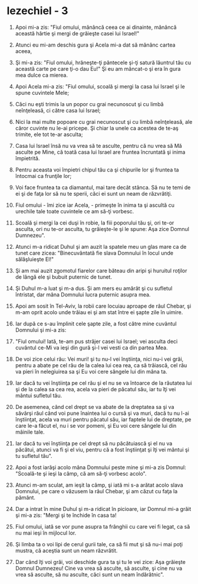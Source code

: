 # Iezechiel - 3

1. Apoi mi-a zis: "Fiul omului, mănâncă ceea ce ai dinainte, mănâncă această hârtie şi mergi de grăieşte casei lui Israel!" 

2. Atunci eu mi-am deschis gura şi Acela mi-a dat să mănânc cartea aceea, 

3. Şi mi-a zis: "Fiul omului, hrăneşte-ţi pântecele şi-ţi satură lăuntrul tău cu această carte pe care ţi-o dau Eu!" Şi eu am mâncat-o şi era în gura mea dulce ca mierea. 

4. Apoi Acela mi-a zis: "Fiul omului, scoală şi mergi la casa lui Israel şi le spune cuvintele Mele; 

5. Căci nu eşti trimis la un popor cu grai necunoscut şi cu limbă neînţeleasă, ci către casa lui Israel; 

6. Nici la mai multe popoare cu grai necunoscut şi cu limbă neînţeleasă, ale căror cuvinte nu le-ai pricepe. Şi chiar la unele ca acestea de te-aş trimite, ele tot te-ar asculta; 

7. Casa lui Israel însă nu va vrea să te asculte, pentru că nu vrea să Mă asculte pe Mine, că toată casa lui Israel are fruntea încruntată şi inima împietrită. 

8. Pentru aceasta voi împietri chipul tău ca şi chipurile lor şi fruntea ta întocmai ca frunţile lor; 

9. Voi face fruntea ta ca diamantul, mai tare decât stânca. Să nu te temi de ei şi de faţa lor să nu te sperii, căci ei sunt un neam de răzvrătiţi. 

10. Fiul omului - îmi zice iar Acela, - primeşte în inima ta şi ascultă cu urechile tale toate cuvintele ce am să-ţi vorbesc. 

11. Scoală şi mergi la cei duşi în robie, la fiii poporului tău şi, ori te-or asculta, ori nu te-or asculta, tu grăieşte-le şi le spune: Aşa zice Domnul Dumnezeu". 

12. Atunci m-a ridicat Duhul şi am auzit la spatele meu un glas mare ca de tunet care zicea: "Binecuvântată fie slava Domnului în locul unde sălăşluieşte El!" 

13. Şi am mai auzit zgomotul fiarelor care băteau din aripi şi huruitul roţilor de lângă ele şi bubuit puternic de tunet. 

14. Şi Duhul m-a luat şi m-a dus. Şi am mers eu amărât şi cu sufletul întristat, dar mâna Domnului lucra puternic asupra mea. 

15. Apoi am sosit în Tel-Aviv, la robii care locuiau aproape de râul Chebar, şi m-am oprit acolo unde trăiau ei şi am stat între ei şapte zile în uimire. 

16. Iar după ce s-au împlinit cele şapte zile, a fost către mine cuvântul Domnului şi mi-a zis: 

17. "Fiul omului! Iată, te-am pus străjer casei lui Israel; vei asculta deci cuvântul ce-Mi va ieşi din gură şi-l vei vesti ca din partea Mea. 

18. De voi zice celui rău: Vei muri! şi tu nu-l vei înştiinţa, nici nu-i vei grăi, pentru a abate pe cel rău de la calea lui cea rea, ca să trăiască, cel rău va pieri în nelegiuirea sa şi Eu voi cere sângele lui din mâna ta. 

19. Iar dacă tu vei înştiinţa pe cel rău şi el nu se va întoarce de la răutatea lui şi de la calea sa cea rea, acela va pieri de păcatul său, iar tu îţi vei mântui sufletul tău. 

20. De asemenea, când cel drept se va abate de la dreptatea sa şi va săvârşi răul când voi pune înaintea lui o cursă şi va muri, dacă tu nu l-ai înştiinţat, acela va muri pentru păcatul său, iar faptele lui de dreptate, pe care le-a făcut el, nu i se vor pomeni, şi Eu voi cere sângele lui din mâinile tale. 

21. Iar dacă tu vei înştiinţa pe cel drept să nu păcătuiască şi el nu va păcătui, atunci va fi şi el viu, pentru că a fost înştiinţat şi îţi vei mântui şi tu sufletul tău". 

22. Apoi a fost iarăşi acolo mâna Domnului peste mine şi mi-a zis Domnul: "Scoală-te şi ieşi la câmp, că am să-ţi vorbesc acolo". 

23. Atunci m-am sculat, am ieşit la câmp, şi iată mi s-a arătat acolo slava Domnului, pe care o văzusem la râul Chebar, şi am căzut cu faţa la pământ. 

24. Dar a intrat în mine Duhul şi m-a ridicat în picioare, iar Domnul mi-a grăit şi mi-a zis: "Mergi şi te închide în casa ta! 

25. Fiul omului, iată se vor pune asupra ta frânghii cu care vei fi legat, ca să nu mai ieşi în mijlocul lor. 

26. Şi limba ta o voi lipi de cerul gurii tale, ca să fii mut şi să nu-i mai poţi mustra, că aceştia sunt un neam răzvrătit. 

27. Dar când îţi voi grăi, voi deschide gura ta şi tu le vei zice: Aşa grăieşte Domnul Dumnezeu! Cine va vrea să asculte, să asculte, şi cine nu va vrea să asculte, să nu asculte, căci sunt un neam îndărătnic". 

